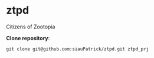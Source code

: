 # ztpd
Citizens of Zootopia

**Clone repository**:
```shel
git clone git@github.com:siauPatrick/ztpd.git ztpd_prj
```
